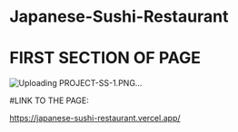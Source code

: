 # Japanese-Sushi-Restaurant

# FIRST SECTION OF PAGE
![Uploading PROJECT-SS-1.PNG…]()

#LINK TO THE PAGE:

https://japanese-sushi-restaurant.vercel.app/
